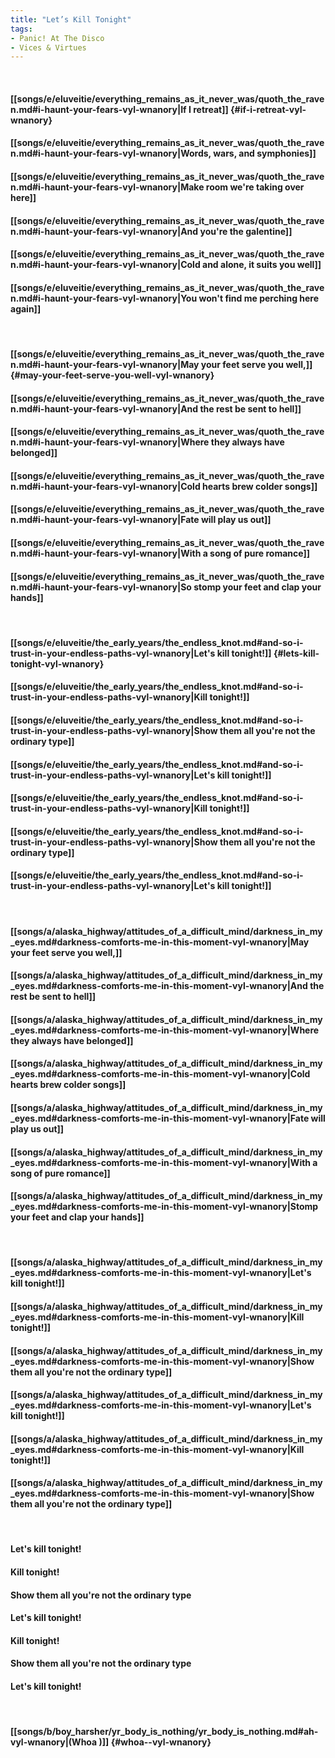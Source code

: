 ```yaml
---
title: "Let’s Kill Tonight"
tags:
- Panic! At The Disco
- Vices & Virtues
---
```

&nbsp;
#### [[songs/e/eluveitie/everything_remains_as_it_never_was/quoth_the_raven.md#i-haunt-your-fears-vyl-wnanory|If I retreat]] {#if-i-retreat-vyl-wnanory}
#### [[songs/e/eluveitie/everything_remains_as_it_never_was/quoth_the_raven.md#i-haunt-your-fears-vyl-wnanory|Words, wars, and symphonies]]
#### [[songs/e/eluveitie/everything_remains_as_it_never_was/quoth_the_raven.md#i-haunt-your-fears-vyl-wnanory|Make room we're taking over here]]
#### [[songs/e/eluveitie/everything_remains_as_it_never_was/quoth_the_raven.md#i-haunt-your-fears-vyl-wnanory|And you're the galentine]]
#### [[songs/e/eluveitie/everything_remains_as_it_never_was/quoth_the_raven.md#i-haunt-your-fears-vyl-wnanory|Cold and alone, it suits you well]]
#### [[songs/e/eluveitie/everything_remains_as_it_never_was/quoth_the_raven.md#i-haunt-your-fears-vyl-wnanory|You won't find me perching here again]]
&nbsp;
#### [[songs/e/eluveitie/everything_remains_as_it_never_was/quoth_the_raven.md#i-haunt-your-fears-vyl-wnanory|May your feet serve you well,]] {#may-your-feet-serve-you-well-vyl-wnanory}
#### [[songs/e/eluveitie/everything_remains_as_it_never_was/quoth_the_raven.md#i-haunt-your-fears-vyl-wnanory|And the rest be sent to hell]]
#### [[songs/e/eluveitie/everything_remains_as_it_never_was/quoth_the_raven.md#i-haunt-your-fears-vyl-wnanory|Where they always have belonged]]
#### [[songs/e/eluveitie/everything_remains_as_it_never_was/quoth_the_raven.md#i-haunt-your-fears-vyl-wnanory|Cold hearts brew colder songs]]
#### [[songs/e/eluveitie/everything_remains_as_it_never_was/quoth_the_raven.md#i-haunt-your-fears-vyl-wnanory|Fate will play us out]]
#### [[songs/e/eluveitie/everything_remains_as_it_never_was/quoth_the_raven.md#i-haunt-your-fears-vyl-wnanory|With a song of pure romance]]
#### [[songs/e/eluveitie/everything_remains_as_it_never_was/quoth_the_raven.md#i-haunt-your-fears-vyl-wnanory|So stomp your feet and clap your hands]]
&nbsp;
#### [[songs/e/eluveitie/the_early_years/the_endless_knot.md#and-so-i-trust-in-your-endless-paths-vyl-wnanory|Let's kill tonight!]] {#lets-kill-tonight-vyl-wnanory}
#### [[songs/e/eluveitie/the_early_years/the_endless_knot.md#and-so-i-trust-in-your-endless-paths-vyl-wnanory|Kill tonight!]]
#### [[songs/e/eluveitie/the_early_years/the_endless_knot.md#and-so-i-trust-in-your-endless-paths-vyl-wnanory|Show them all you're not the ordinary type]]
#### [[songs/e/eluveitie/the_early_years/the_endless_knot.md#and-so-i-trust-in-your-endless-paths-vyl-wnanory|Let's kill tonight!]]
#### [[songs/e/eluveitie/the_early_years/the_endless_knot.md#and-so-i-trust-in-your-endless-paths-vyl-wnanory|Kill tonight!]]
#### [[songs/e/eluveitie/the_early_years/the_endless_knot.md#and-so-i-trust-in-your-endless-paths-vyl-wnanory|Show them all you're not the ordinary type]]
#### [[songs/e/eluveitie/the_early_years/the_endless_knot.md#and-so-i-trust-in-your-endless-paths-vyl-wnanory|Let's kill tonight!]]
&nbsp;
#### [[songs/a/alaska_highway/attitudes_of_a_difficult_mind/darkness_in_my_eyes.md#darkness-comforts-me-in-this-moment-vyl-wnanory|May your feet serve you well,]]
#### [[songs/a/alaska_highway/attitudes_of_a_difficult_mind/darkness_in_my_eyes.md#darkness-comforts-me-in-this-moment-vyl-wnanory|And the rest be sent to hell]]
#### [[songs/a/alaska_highway/attitudes_of_a_difficult_mind/darkness_in_my_eyes.md#darkness-comforts-me-in-this-moment-vyl-wnanory|Where they always have belonged]]
#### [[songs/a/alaska_highway/attitudes_of_a_difficult_mind/darkness_in_my_eyes.md#darkness-comforts-me-in-this-moment-vyl-wnanory|Cold hearts brew colder songs]]
#### [[songs/a/alaska_highway/attitudes_of_a_difficult_mind/darkness_in_my_eyes.md#darkness-comforts-me-in-this-moment-vyl-wnanory|Fate will play us out]]
#### [[songs/a/alaska_highway/attitudes_of_a_difficult_mind/darkness_in_my_eyes.md#darkness-comforts-me-in-this-moment-vyl-wnanory|With a song of pure romance]]
#### [[songs/a/alaska_highway/attitudes_of_a_difficult_mind/darkness_in_my_eyes.md#darkness-comforts-me-in-this-moment-vyl-wnanory|Stomp your feet and clap your hands]]
&nbsp;
#### [[songs/a/alaska_highway/attitudes_of_a_difficult_mind/darkness_in_my_eyes.md#darkness-comforts-me-in-this-moment-vyl-wnanory|Let's kill tonight!]]
#### [[songs/a/alaska_highway/attitudes_of_a_difficult_mind/darkness_in_my_eyes.md#darkness-comforts-me-in-this-moment-vyl-wnanory|Kill tonight!]]
#### [[songs/a/alaska_highway/attitudes_of_a_difficult_mind/darkness_in_my_eyes.md#darkness-comforts-me-in-this-moment-vyl-wnanory|Show them all you're not the ordinary type]]
#### [[songs/a/alaska_highway/attitudes_of_a_difficult_mind/darkness_in_my_eyes.md#darkness-comforts-me-in-this-moment-vyl-wnanory|Let's kill tonight!]]
#### [[songs/a/alaska_highway/attitudes_of_a_difficult_mind/darkness_in_my_eyes.md#darkness-comforts-me-in-this-moment-vyl-wnanory|Kill tonight!]]
#### [[songs/a/alaska_highway/attitudes_of_a_difficult_mind/darkness_in_my_eyes.md#darkness-comforts-me-in-this-moment-vyl-wnanory|Show them all you're not the ordinary type]]
&nbsp;
#### Let's kill tonight!
#### Kill tonight!
#### Show them all you're not the ordinary type
#### Let's kill tonight!
#### Kill tonight!
#### Show them all you're not the ordinary type
#### Let's kill tonight!
&nbsp;
#### [[songs/b/boy_harsher/yr_body_is_nothing/yr_body_is_nothing.md#ah-vyl-wnanory|(Whoa )]] {#whoa--vyl-wnanory}
